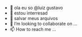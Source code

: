 - 👋 ola eu so @luiz gustavo
- 👀 estou interresad
- 🌱  salvar meus arquivos 
- 💞️ I’m looking to collaborate on ...
- 📫 How to reach me ...

<!---
luizescola/luizescola is a ✨ special ✨ repository because its `README.md` (this file) appears on your GitHub profile.
You can click the Preview link to take a look at your changes.
--->
